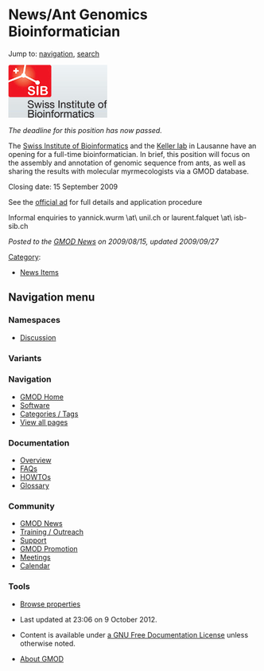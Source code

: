 



<span id="top"></span>




# <span dir="auto">News/Ant Genomics Bioinformatician</span>






Jump to: [navigation](#mw-navigation), [search](#p-search)




<a
href="http://www.isb-sib.ch/about-sib/jobs/details/91-sib-bioinformatician-at-sib--unil.html"
rel="nofollow" title="Fourmidable opening"><img
src="https://raw.githubusercontent.com/GMOD/gmod.github.io/main/mediawiki/images/7/70/Sib_logo.gif" width="199" height="106"
alt="Fourmidable opening" /></a>



*The deadline for this position has now passed.*

The <a href="http://www.isb-sib.ch/" class="external text"
rel="nofollow">Swiss Institute of Bioinformatics</a> and the
<a href="http://www.unil.ch/dee/page6763.html" class="external text"
rel="nofollow">Keller lab</a> in Lausanne have an opening for a
full-time bioinformatician. In brief, this position will focus on the
assembly and annotation of genomic sequence from ants, as well as
sharing the results with molecular myrmecologists via a GMOD database.

Closing date: 15 September 2009

See the <a
href="http://www.isb-sib.ch/about-sib/jobs/details/91-sib-bioinformatician-at-sib--unil.html"
class="external text" rel="nofollow">official ad</a> for full details
and application procedure

Informal enquiries to yannick.wurm \at\\ unil.ch or laurent.falquet
\at\\ isb-sib.ch

  



*Posted to the [GMOD News](../GMOD_News "GMOD News") on 2009/08/15,
updated 2009/09/27*






[Category](../Special%3ACategories "Special%3ACategories"):

- [News Items](../Category%3ANews_Items "Category%3ANews Items")






## Navigation menu



### Namespaces


- <span id="ca-talk"><a
  href="http://gmod.org/mediawiki/index.php?title=Talk:News/Ant_Genomics_Bioinformatician&amp;action=edit&amp;redlink=1"
  accesskey="t"
  title="Discussion about the content page [t]">Discussion</a></span>


### 

### Variants[](#)








<a href="../Main_Page"
style="background-image: url(../../images/GMOD-cogs.png);"
title="Visit the main page"></a>


### Navigation



- <span id="n-GMOD-Home">[GMOD Home](../Main_Page)</span>
- <span id="n-Software">[Software](../GMOD_Components)</span>
- <span id="n-Categories-.2F-Tags">[Categories /
  Tags](../Categories)</span>
- <span id="n-View-all-pages">[View all
  pages](../Special:AllPages)</span>




### Documentation



- <span id="n-Overview">[Overview](../Overview)</span>
- <span id="n-FAQs">[FAQs](../Category%3AFAQ)</span>
- <span id="n-HOWTOs">[HOWTOs](../Category%3AHOWTO)</span>
- <span id="n-Glossary">[Glossary](../Glossary)</span>




### Community



- <span id="n-GMOD-News">[GMOD News](../GMOD_News)</span>
- <span id="n-Training-.2F-Outreach">[Training /
  Outreach](../Training_and_Outreach)</span>
- <span id="n-Support">[Support](../Support)</span>
- <span id="n-GMOD-Promotion">[GMOD Promotion](../GMOD_Promotion)</span>
- <span id="n-Meetings">[Meetings](../Meetings)</span>
- <span id="n-Calendar">[Calendar](../Calendar)</span>




### Tools

- <span id="t-smwbrowselink"><a href="../Special%3ABrowse/News-2FAnt_Genomics_Bioinformatician"
  rel="smw-browse">Browse properties</a></span>



- <span id="footer-info-lastmod">Last updated at 23:06 on 9 October
  2012.</span>
<!-- - <span id="footer-info-viewcount">6,795 page views.</span> -->
- <span id="footer-info-copyright">Content is available under
  <a href="http://www.gnu.org/licenses/fdl-1.3.html" class="external"
  rel="nofollow">a GNU Free Documentation License</a> unless otherwise
  noted.</span>

<!-- -->

- <span id="footer-places-about">[About
  GMOD](../GMOD%3AAbout "GMOD%3AAbout")</span>

<!-- -->




